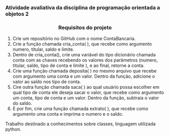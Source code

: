<h3>Atividade avaliativa da disciplina de programação orientada a objetos 2<h3>

<h3><center>Requisitos do projeto</center></h3>

1. Crie um repositório no GitHub com o nome ContaBancaria.
2. Crie a função chamada cria_conta( ), que recebe como argumento numero, titular, saldo e
limite.
3. Dentro de cria_conta(), crie uma variável do tipo dicionário chamada conta com as chaves
recebendo os valores dos parâmetros (numero, titular, saldo, tipo de conta e limite ), e ao
final, retorne a conta.
4. Crie uma função chamada deposita( ) no mesmo arquivo que recebe com argumento uma
conta e um valor. Dentro da função, adicione o valor ao saldo nos tipo de conta.
5. Cire outra função chamada saca( ) ao qual usuário possa escolher em qual tipo de conta ele
deseja sacar o valor, que recebe como argumento um conta, tipo de conta e um valor. Dentro
da função, subtraia o valor do saldo.
6. E por fim, crie uma função chamada extrato( ), que recebe como argumento uma conta e
imprima o numero e o saldo.

Trabalho destinado a conhecimentos sobre classes, linguagem utilizada python.
